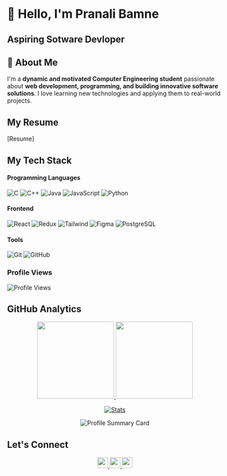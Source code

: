 # 👋 Hello, I'm Pranali Bamne 
## Aspiring Sotware Devloper


## 🔭 About Me
I'm a **dynamic and motivated Computer Engineering student** passionate about **web development, programming, and building innovative software solutions**. I love learning new technologies and applying them to real-world projects.  


## My Resume
[Resume]






## My Tech Stack

#### Programming Languages 
![C](https://skillicons.dev/icons?i=c)
![C++](https://skillicons.dev/icons?i=cpp)
![Java](https://skillicons.dev/icons?i=java)
![JavaScript](https://skillicons.dev/icons?i=js)
![Python](https://skillicons.dev/icons?i=python)

#### Frontend 

![React](https://skillicons.dev/icons?i=react)
![Redux](https://skillicons.dev/icons?i=redux)
![Tailwind](https://skillicons.dev/icons?i=tailwind)
![Figma](https://skillicons.dev/icons?i=figma)
![PostgreSQL](https://skillicons.dev/icons?i=postgresql)




#### Tools
![Git](https://skillicons.dev/icons?i=git)
![GitHub](https://skillicons.dev/icons?i=github)



### Profile Views
![Profile Views](https://komarev.com/ghpvc/?username=pranali-bamne&color=000000&style=flat-square&label=Profile+Views&animation=true)

## GitHub Analytics

<p align="center">
  <a href="https://github.com/pranali-bamne">
    <img height="180em" src="https://github-readme-stats-eight-theta.vercel.app/api?username=pranali-bamne&show_icons=true&theme=dark&include_all_commits=true&count_private=true"/>
    <img height="180em" src="https://github-readme-stats-eight-theta.vercel.app/api/top-langs/?username=pranali-bamne&layout=compact&langs_count=8&theme=dark"/>
  </a>
</p>

<p align="center">
  <a href="https://github.com/pranali-bamne">
    <img src="https://github-stats-alpha.vercel.app/api/?username=pranali-bamne&cc=000000&tc=FFFFFF&ic=000000&theme=dark&animation=true" alt="Stats" />
  </a>
</p>

<p align="center">
  <img src="https://github-profile-summary-cards.vercel.app/api/cards/profile-details?username=pranali-bamne&theme=dark&animation=true" alt="Profile Summary Card" />
</p>






## Let's Connect
<p align="center">
  <a href="https://in.linkedin.com/in/pranalibamne">
    <img height="25" src="https://img.shields.io/badge/linkedin-%234CAF50.svg?style=for-the-badge&logo=linkedin&logoColor=white" />
  </a>
  <a href="mailto:pranalibamne28@gmail.com.com">
    <img height="25" src="https://img.shields.io/badge/Gmail-%234CAF50.svg?style=for-the-badge&logo=gmail&logoColor=white" />
  </a>
  <a href="https://github.com/pranali-bamne">
    <img height="25" src="https://img.shields.io/badge/github-%234CAF50.svg?style=for-the-badge&logo=github&logoColor=white" />
  </a>
</p>
